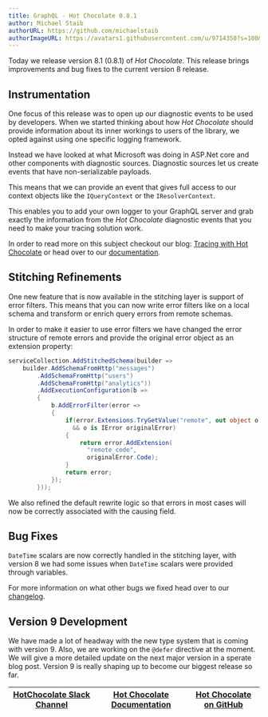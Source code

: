 ```yaml
---
title: GraphQL - Hot Chocolate 0.8.1
author: Michael Staib
authorURL: https://github.com/michaelstaib
authorImageURL: https://avatars1.githubusercontent.com/u/9714350?s=100&v=4
---
```


Today we release version 8.1 (0.8.1) of _Hot Chocolate_. This release brings improvements and bug fixes to the current version 8 release.

<!--truncate-->

## Instrumentation

One focus of this release was to open up our diagnostic events to be used by developers. When we started thinking about how _Hot Chocolate_ should provide information about its inner workings to users of the library, we opted against using one specific logging framework.

Instead we have looked at what Microsoft was doing in ASP.Net core and other components with diagnostic sources. Diagnostic sources let us create events that have non-serializable payloads.

This means that we can provide an event that gives full access to our context objects like the `IQueryContext` or the `IResolverContext`.

This enables you to add your own logger to your GraphQL server and grab exactly the information from the _Hot Chocolate_ diagnostic events that you need to make your tracing solution work.

In order to read more on this subject checkout our blog: [Tracing with Hot Chocolate](2019-03-19-logging-with-hotchocolate.md) or head over to our [documentation](https://hotchocolate.io/docs/instrumentation).

## Stitching Refinements

One new feature that is now available in the stitching layer is support of error filters. This means that you can now write error filters like on a local schema and transform or enrich query errors from remote schemas.

In order to make it easier to use error filters we have changed the error structure of remote errors and provide the original error object as an extension property:

```csharp
serviceCollection.AddStitchedSchema(builder =>
    builder.AddSchemaFromHttp("messages")
        .AddSchemaFromHttp("users")
        .AddSchemaFromHttp("analytics"))
        .AddExecutionConfiguration(b =>
        {
            b.AddErrorFilter(error =>
            {
                if(error.Extensions.TryGetValue("remote", out object o)
                  && o is IError originalError)
                {
                    return error.AddExtension(
                      "remote_code",
                      originalError.Code);
                }
                return error;
            });
        }));
```

We also refined the default rewrite logic so that errors in most cases will now be correctly associated with the causing field.

## Bug Fixes

`DateTime` scalars are now correctly handled in the stitching layer, with version 8 we had some issues when `DateTime` scalars were provided through variables.

For more information on what other bugs we fixed head over to our [changelog](https://github.com/ChilliCream/hotchocolate/blob/master/CHANGELOG.md).

## Version 9 Development

We have made a lot of headway with the new type system that is coming with version 9. Also, we are working on the `@defer` directive at the moment. We will give a more detailed update on the next major version in a sperate blog post. Version 9 is really shaping up to become our biggest release so far.

| [HotChocolate Slack Channel](https://join.slack.com/t/hotchocolategraphql/shared_invite/enQtNTA4NjA0ODYwOTQ0LTBkZjNjZWIzMmNlZjQ5MDQyNDNjMmY3NzYzZjgyYTVmZDU2YjVmNDlhNjNlNTk2ZWRiYzIxMTkwYzA4ODA5Yzg) | [Hot Chocolate Documentation](https://hotchocolate.io) | [Hot Chocolate on GitHub](https://github.com/ChilliCream/hotchocolate) |
| ---------------------------------------------------------------------------------------------------------------------------------------------------------------------------------------------------- | ------------------------------------------------------ | ---------------------------------------------------------------------- |


[hot chocolate]: https://hotchocolate.io
[hot chocolate source code]: https://github.com/ChilliCream/hotchocolate
